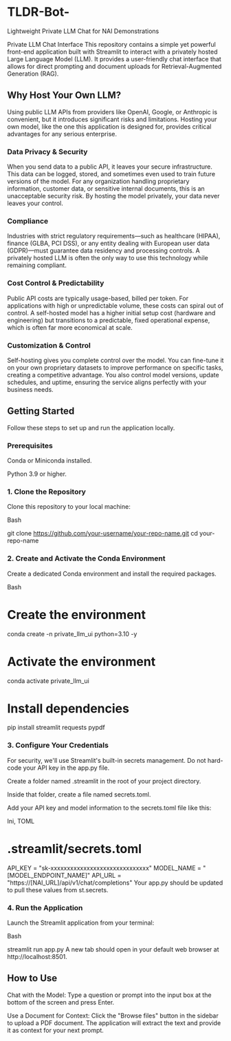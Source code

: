 # TLDR-Bot-
Lightweight Private LLM Chat for NAI Demonstrations

Private LLM Chat Interface
This repository contains a simple yet powerful front-end application built with Streamlit to interact with a privately hosted Large Language Model (LLM). It provides a user-friendly chat interface that allows for direct prompting and document uploads for Retrieval-Augmented Generation (RAG).

## Why Host Your Own LLM?
Using public LLM APIs from providers like OpenAI, Google, or Anthropic is convenient, but it introduces significant risks and limitations. Hosting your own model, like the one this application is designed for, provides critical advantages for any serious enterprise.

### Data Privacy & Security
When you send data to a public API, it leaves your secure infrastructure. This data can be logged, stored, and sometimes even used to train future versions of the model. For any organization handling proprietary information, customer data, or sensitive internal documents, this is an unacceptable security risk. By hosting the model privately, your data never leaves your control.

### Compliance
Industries with strict regulatory requirements—such as healthcare (HIPAA), finance (GLBA, PCI DSS), or any entity dealing with European user data (GDPR)—must guarantee data residency and processing controls. A privately hosted LLM is often the only way to use this technology while remaining compliant.

### Cost Control & Predictability
Public API costs are typically usage-based, billed per token. For applications with high or unpredictable volume, these costs can spiral out of control. A self-hosted model has a higher initial setup cost (hardware and engineering) but transitions to a predictable, fixed operational expense, which is often far more economical at scale.

### Customization & Control
Self-hosting gives you complete control over the model. You can fine-tune it on your own proprietary datasets to improve performance on specific tasks, creating a competitive advantage. You also control model versions, update schedules, and uptime, ensuring the service aligns perfectly with your business needs.

## Getting Started
Follow these steps to set up and run the application locally.

### Prerequisites
Conda or Miniconda installed.

Python 3.9 or higher.

### 1. Clone the Repository
Clone this repository to your local machine:

Bash

git clone https://github.com/your-username/your-repo-name.git
cd your-repo-name
### 2. Create and Activate the Conda Environment
Create a dedicated Conda environment and install the required packages.

Bash

# Create the environment
conda create -n private_llm_ui python=3.10 -y

# Activate the environment
conda activate private_llm_ui

# Install dependencies
pip install streamlit requests pypdf
### 3. Configure Your Credentials
For security, we'll use Streamlit's built-in secrets management. Do not hard-code your API key in the app.py file.

Create a folder named .streamlit in the root of your project directory.

Inside that folder, create a file named secrets.toml.

Add your API key and model information to the secrets.toml file like this:

Ini, TOML

# .streamlit/secrets.toml

API_KEY = "sk-xxxxxxxxxxxxxxxxxxxxxxxxxxxxxx"
MODEL_NAME = "[MODEL_ENDPOINT_NAME]"
API_URL = "https://[NAI_URL]/api/v1/chat/completions"
Your app.py should be updated to pull these values from st.secrets.

### 4. Run the Application
Launch the Streamlit application from your terminal:

Bash

streamlit run app.py
A new tab should open in your default web browser at http://localhost:8501.

## How to Use
Chat with the Model: Type a question or prompt into the input box at the bottom of the screen and press Enter.

Use a Document for Context: Click the "Browse files" button in the sidebar to upload a PDF document. The application will extract the text and provide it as context for your next prompt.


